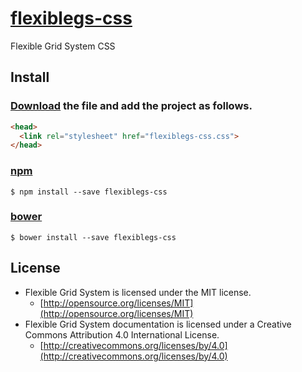 # [flexiblegs-css](http://flexible.gs)

Flexible Grid System CSS

## Install

### [Download](https://raw.githubusercontent.com/flexiblegs/flexiblegs-css/master/flexiblegs-css.css) the file and add the project as follows.
```html
<head>
  <link rel="stylesheet" href="flexiblegs-css.css">
</head>
```

### [npm](https://www.npmjs.com/package/flexiblegs-css)
```
$ npm install --save flexiblegs-css
```

### [bower](http://bower.io/search/?q=flexiblegs-css)
```
$ bower install --save flexiblegs-css
```

## License
- Flexible Grid System is licensed under the MIT license.
  - [http://opensource.org/licenses/MIT](http://opensource.org/licenses/MIT)
- Flexible Grid System documentation is licensed under a Creative Commons Attribution 4.0 International License.
  - [http://creativecommons.org/licenses/by/4.0](http://creativecommons.org/licenses/by/4.0)
